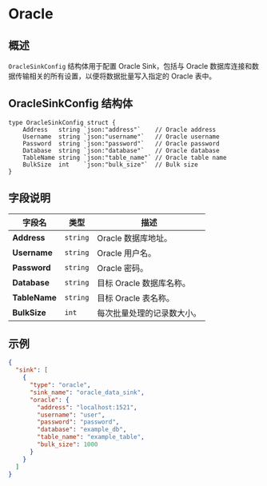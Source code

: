 Oracle
====

## 概述

`OracleSinkConfig` 结构体用于配置 Oracle Sink，包括与 Oracle 数据库连接和数据传输相关的所有设置，以便将数据批量写入指定的 Oracle 表中。
## OracleSinkConfig 结构体

```golang
type OracleSinkConfig struct {
	Address   string `json:"address"`    // Oracle address
	Username  string `json:"username"`   // Oracle username
	Password  string `json:"password"`   // Oracle password
	Database  string `json:"database"`   // Oracle database
	TableName string `json:"table_name"` // Oracle table name
	BulkSize  int    `json:"bulk_size"`  // Bulk size
}
```

## 字段说明

| 字段名           | 类型       | 描述               |
|---------------|----------|------------------|
| **Address**   | `string` | Oracle 数据库地址。    |
| **Username**  | `string` | Oracle 用户名。      |
| **Password**  | `string` | Oracle 密码。       |
| **Database**  | `string` | 目标 Oracle 数据库名称。 |
| **TableName** | `string` | 目标 Oracle 表名称。   |
| **BulkSize**  | `int`    | 每次批量处理的记录数大小。    |


## 示例
```json
{
  "sink": [
    {
      "type": "oracle",
      "sink_name": "oracle_data_sink",
      "oracle": {
        "address": "localhost:1521",
        "username": "user",
        "password": "password",
        "database": "example_db",
        "table_name": "example_table",
        "bulk_size": 1000
      }
    }
  ]
}
```
